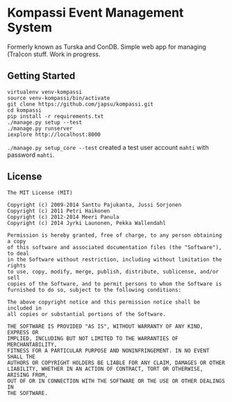 # Kompassi Event Management System

Formerly known as Turska and ConDB. Simple web app for managing (Tra)con stuff. Work in progress.

## Getting Started

    virtualenv venv-kompassi
    source venv-kompassi/bin/activate
    git clone https://github.com/japsu/kompassi.git
    cd kompassi
    pip install -r requirements.txt
    ./manage.py setup --test
    ./manage.py runserver
    iexplore http://localhost:8000

`./manage.py setup_core --test` created a test user account `mahti` with password `mahti`.

## License

    The MIT License (MIT)

    Copyright (c) 2009-2014 Santtu Pajukanta, Jussi Sorjonen
    Copyright (c) 2011 Petri Haikonen
    Copyright (c) 2012-2014 Meeri Panula
    Copyright (c) 2014 Jyrki Launonen, Pekka Wallendahl

    Permission is hereby granted, free of charge, to any person obtaining a copy
    of this software and associated documentation files (the "Software"), to deal
    in the Software without restriction, including without limitation the rights
    to use, copy, modify, merge, publish, distribute, sublicense, and/or sell
    copies of the Software, and to permit persons to whom the Software is
    furnished to do so, subject to the following conditions:

    The above copyright notice and this permission notice shall be included in
    all copies or substantial portions of the Software.

    THE SOFTWARE IS PROVIDED "AS IS", WITHOUT WARRANTY OF ANY KIND, EXPRESS OR
    IMPLIED, INCLUDING BUT NOT LIMITED TO THE WARRANTIES OF MERCHANTABILITY,
    FITNESS FOR A PARTICULAR PURPOSE AND NONINFRINGEMENT. IN NO EVENT SHALL THE
    AUTHORS OR COPYRIGHT HOLDERS BE LIABLE FOR ANY CLAIM, DAMAGES OR OTHER
    LIABILITY, WHETHER IN AN ACTION OF CONTRACT, TORT OR OTHERWISE, ARISING FROM,
    OUT OF OR IN CONNECTION WITH THE SOFTWARE OR THE USE OR OTHER DEALINGS IN
    THE SOFTWARE.
